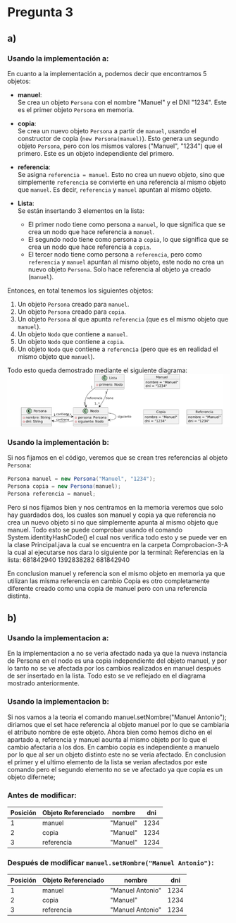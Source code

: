 # Pregunta 3

## a)

### Usando la implementación a:

En cuanto a la implementación a, podemos decir que encontramos 5 objetos:

- **manuel**:  
  Se crea un objeto `Persona` con el nombre "Manuel" y el DNI "1234". Este es el primer objeto `Persona` en memoria.

- **copia**:  
  Se crea un nuevo objeto `Persona` a partir de `manuel`, usando el constructor de copia (`new Persona(manuel)`). Esto genera un segundo objeto `Persona`, pero con los mismos valores ("Manuel", "1234") que el primero. Este es un objeto independiente del primero.

- **referencia**:  
  Se asigna `referencia = manuel`. Esto no crea un nuevo objeto, sino que simplemente `referencia` se convierte en una referencia al mismo objeto que `manuel`. Es decir, `referencia` y `manuel` apuntan al mismo objeto.

- **Lista**:  
  Se están insertando 3 elementos en la lista:
  - El primer nodo tiene como persona a `manuel`, lo que significa que se crea un nodo que hace referencia a `manuel`.
  - El segundo nodo tiene como persona a `copia`, lo que significa que se crea un nodo que hace referencia a `copia`.
  - El tercer nodo tiene como persona a `referencia`, pero como `referencia` y `manuel` apuntan al mismo objeto, este nodo no crea un nuevo objeto `Persona`. Solo hace referencia al objeto ya creado (`manuel`).

Entonces, en total tenemos los siguientes objetos:

1. Un objeto `Persona` creado para `manuel`.
2. Un objeto `Persona` creado para `copia`.
3. Un objeto `Persona` al que apunta `referencia` (que es el mismo objeto que `manuel`).
4. Un objeto `Nodo` que contiene a `manuel`.
5. Un objeto `Nodo` que contiene a `copia`.
6. Un objeto `Nodo` que contiene a `referencia` (pero que es en realidad el mismo objeto que `manuel`).

Todo esto queda demostrado mediante el siguiente diagrama:
![Diagrama](image.png)


### Usando la implementación b:
Si nos fijamos en el código, veremos que se crean tres referencias al objeto `Persona`:

```java
Persona manuel = new Persona("Manuel", "1234");
Persona copia = new Persona(manuel);
Persona referencia = manuel;
```
Pero si nos fijamos bien y nos centramos en la memoria veremos que solo hay guardados dos, los cuales son manuel y copia ya que referencia no crea un nuevo objeto si no que simplemente apunta al mismo objeto que manuel.
Todo esto se puede comprobar usando el comando System.identityHashCode() el cual nos verifica todo esto y se puede ver en la clase Principal.java la cual se encuentra en la carpeta Comprobacion-3-A la cual al ejecutarse nos dara lo siguiente por la terminal:
Referencias en la lista:
681842940
1392838282
681842940

En conclusion manuel y referencia son el mismo objeto en memoria ya que utilizan las misma referencia  en cambio  Copia es otro completamente diferente creado como una copia de manuel pero con una referencia distinta.

## b)
### Usando la implementacion a:
En la implementacion a no se veria afectado nada   ya que la nueva instancia de Persona en el nodo es una copia independiente del objeto manuel, y por lo tanto no se ve afectada por los cambios realizados en manuel después de ser insertado en la lista.
Todo esto se ve reflejado en el diagrama mostrado anteriormente.
### Usando la implementacion b:
Si nos vamos a la teoria el comando manuel.setNombre("Manuel Antonio"); diriamos que el set hace referencia al objeto manuel por lo que se cambiaria el atributo nombre de este objeto. Ahora bien como hemos dicho en el apartado a, referencia y manuel aounta al mismo objeto por lo que el cambio afectaria a los dos. En cambio copia es independiente a manuelo por lo que al ser un objeto distinto este no se veria afectado. 
En conclusion el primer y el ultimo elemento de la lista se verian afectados por este comando pero el segundo elemento no se ve afectado ya que copia es un objeto difernete;
### Antes de modificar:

| Posición | Objeto Referenciado | nombre   | dni  |
|----------|----------------------|----------|------|
| 1        | manuel               | "Manuel" | 1234 |
| 2        | copia                | "Manuel" | 1234 |
| 3        | referencia           | "Manuel" | 1234 |

### Después de modificar `manuel.setNombre("Manuel Antonio")`:

| Posición | Objeto Referenciado | nombre           | dni  |
|----------|----------------------|------------------|------|
| 1        | manuel               | "Manuel Antonio" | 1234 |
| 2        | copia                | "Manuel"         | 1234 |
| 3        | referencia           | "Manuel Antonio" | 1234 |


